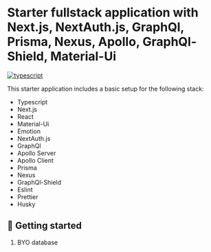 # Starter fullstack application with Next.js, NextAuth.js, GraphQl, Prisma, Nexus, Apollo, GraphQl-Shield, Material-Ui

[![typescript](https://img.shields.io/badge/typescript-3178c6.svg?style=flat-square)](https://github.com/microsoft/TypeScript)

This starter application includes a basic setup for the following stack:

- Typescript
- Next.js
- React
- Material-Ui
- Emotion
- NextAuth.js
- GraphQl
- Apollo Server
- Apollo Client
- Prisma
- Nexus
- GraphQl-Shield
- Eslint
- Prettier
- Husky

## 🚀 Getting started

1. BYO database
